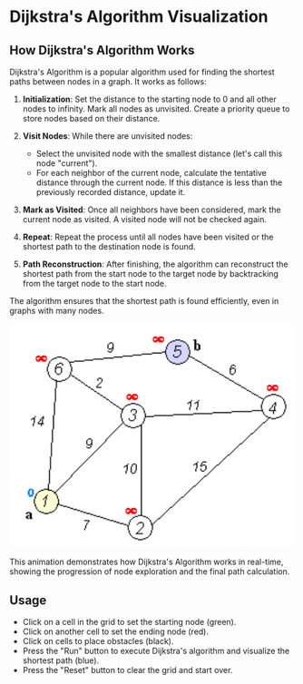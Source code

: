 # Dijkstra's Algorithm Visualization

## How Dijkstra's Algorithm Works

Dijkstra's Algorithm is a popular algorithm used for finding the shortest paths between nodes in a graph. It works as follows:

1. **Initialization**: Set the distance to the starting node to 0 and all other nodes to infinity. Mark all nodes as unvisited. Create a priority queue to store nodes based on their distance.

2. **Visit Nodes**: While there are unvisited nodes:
   - Select the unvisited node with the smallest distance (let's call this node "current").
   - For each neighbor of the current node, calculate the tentative distance through the current node. If this distance is less than the previously recorded distance, update it.

3. **Mark as Visited**: Once all neighbors have been considered, mark the current node as visited. A visited node will not be checked again.

4. **Repeat**: Repeat the process until all nodes have been visited or the shortest path to the destination node is found.

5. **Path Reconstruction**: After finishing, the algorithm can reconstruct the shortest path from the start node to the target node by backtracking from the target node to the start node.

The algorithm ensures that the shortest path is found efficiently, even in graphs with many nodes.

<div style="text-align: center;">
    <img src="Dijkstra_Animation.gif" alt="Dijkstra Animation" width="600" />
</div>

This animation demonstrates how Dijkstra's Algorithm works in real-time, showing the progression of node exploration and the final path calculation.

## Usage

- Click on a cell in the grid to set the starting node (green).
- Click on another cell to set the ending node (red).
- Click on cells to place obstacles (black).
- Press the "Run" button to execute Dijkstra's algorithm and visualize the shortest path (blue).
- Press the "Reset" button to clear the grid and start over.
